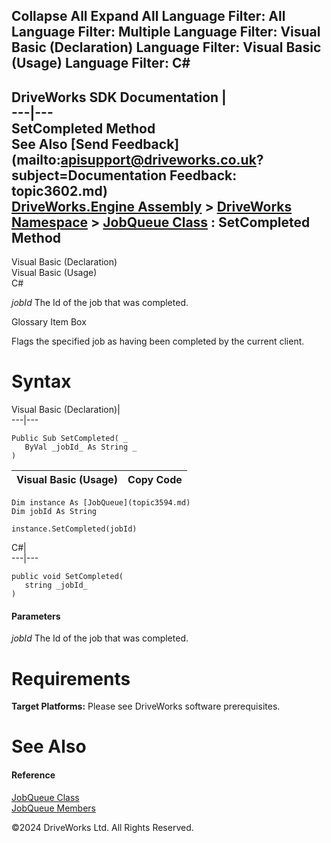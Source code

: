        

 Collapse All Expand All  Language Filter: All  Language Filter: Multiple  Language Filter: Visual Basic (Declaration) Language Filter: Visual Basic (Usage) Language Filter: C#  
---  
DriveWorks SDK Documentation  |   
---|---  
SetCompleted Method   
See Also [Send Feedback](mailto:apisupport@driveworks.co.uk?subject=Documentation Feedback: topic3602.md)  
[DriveWorks.Engine Assembly](topic2156.md) > [DriveWorks Namespace](topic2159.md) > [JobQueue Class](topic3594.md) : SetCompleted Method  
---  
  
Visual Basic (Declaration)    
Visual Basic (Usage)    
C# 

_jobId_
    The Id of the job that was completed.

Glossary Item Box

Flags the specified job as having been completed by the current client. 

# Syntax

Visual Basic (Declaration)|   
---|---  
      
    
    Public Sub SetCompleted( _
       ByVal _jobId_ As String _
    )   
  
Visual Basic (Usage)| Copy Code  
---|---  
      
    
    Dim instance As [JobQueue](topic3594.md)
    Dim jobId As String
     
    instance.SetCompleted(jobId)  
  
C#|   
---|---  
      
    
    public void SetCompleted( 
       string _jobId_
    )  
  
#### Parameters

 _jobId_
    The Id of the job that was completed.

# Requirements

**Target Platforms:** Please see DriveWorks software prerequisites.

# See Also

#### Reference

[JobQueue Class](topic3594.md)   
[JobQueue Members](topic3595.md)

©2024 DriveWorks Ltd. All Rights Reserved.
